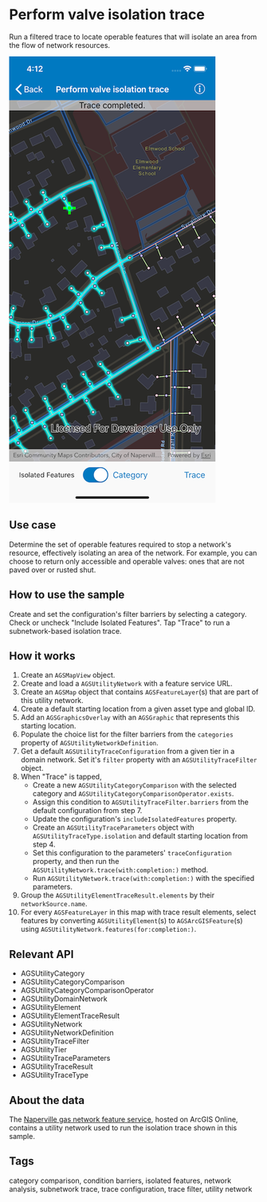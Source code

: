 # Perform valve isolation trace

Run a filtered trace to locate operable features that will isolate an area from the flow of network resources.

![Image of perform valve isolation trace](perform-valve-isolation-trace.png)

## Use case

Determine the set of operable features required to stop a network's resource, effectively isolating an area of the network. For example, you can choose to return only accessible and operable valves: ones that are not paved over or rusted shut.

## How to use the sample

Create and set the configuration's filter barriers by selecting a category. Check or uncheck "Include Isolated Features". Tap "Trace" to run a subnetwork-based isolation trace.

## How it works

1. Create an `AGSMapView` object.
2. Create and load a `AGSUtilityNetwork` with a feature service URL.
3. Create an `AGSMap` object that contains `AGSFeatureLayer`(s) that are part of this utility network.
4. Create a default starting location from a given asset type and global ID.
5. Add an `AGSGraphicsOverlay` with an `AGSGraphic` that represents this starting location.
6. Populate the choice list for the filter barriers from the `categories` property of `AGSUtilityNetworkDefinition`.
7. Get a default `AGSUtilityTraceConfiguration` from a given tier in a domain network. Set it's `filter` property with an `AGSUtilityTraceFilter` object.
8. When "Trace" is tapped,
    * Create a new `AGSUtilityCategoryComparison` with the selected category and `AGSUtilityCategoryComparisonOperator.exists`. 
    * Assign this condition to `AGSUtilityTraceFilter.barriers` from the default configuration from step 7.
    * Update the configuration's `includeIsolatedFeatures` property.
    * Create an `AGSUtilityTraceParameters` object with `AGSUtilityTraceType.isolation` and default starting location from step 4.
    * Set this configuration to the parameters' `traceConfiguration` property, and then run the `AGSUtilityNetwork.trace(with:completion:)` method.
    * Run `AGSUtilityNetwork.trace(with:completion:)` with the specified parameters.
9. Group the `AGSUtilityElementTraceResult.elements` by their `networkSource.name`.
10. For every `AGSFeatureLayer` in this map with trace result elements, select features by converting `AGSUtilityElement`(s) to `AGSArcGISFeature`(s) using `AGSUtilityNetwork.features(for:completion:)`.

## Relevant API

* AGSUtilityCategory
* AGSUtilityCategoryComparison
* AGSUtilityCategoryComparisonOperator
* AGSUtilityDomainNetwork
* AGSUtilityElement
* AGSUtilityElementTraceResult
* AGSUtilityNetwork
* AGSUtilityNetworkDefinition
* AGSUtilityTraceFilter
* AGSUtilityTier
* AGSUtilityTraceParameters
* AGSUtilityTraceResult
* AGSUtilityTraceType

## About the data

The [Naperville gas network feature service](https://sampleserver7.arcgisonline.com/arcgis/rest/services/UtilityNetwork/NapervilleGas/FeatureServer), hosted on ArcGIS Online, contains a utility network used to run the isolation trace shown in this sample.

## Tags

category comparison, condition barriers, isolated features, network analysis, subnetwork trace, trace configuration, trace filter, utility network